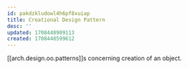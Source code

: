 ```yaml
---
id: pakdzkludowl4h6pf8xuiap
title: Creational Design Pattern
desc: ''
updated: 1708448909113
created: 1708448599612
---
```


[[arch.design.oo.patterns]]s concerning creation of an object.
